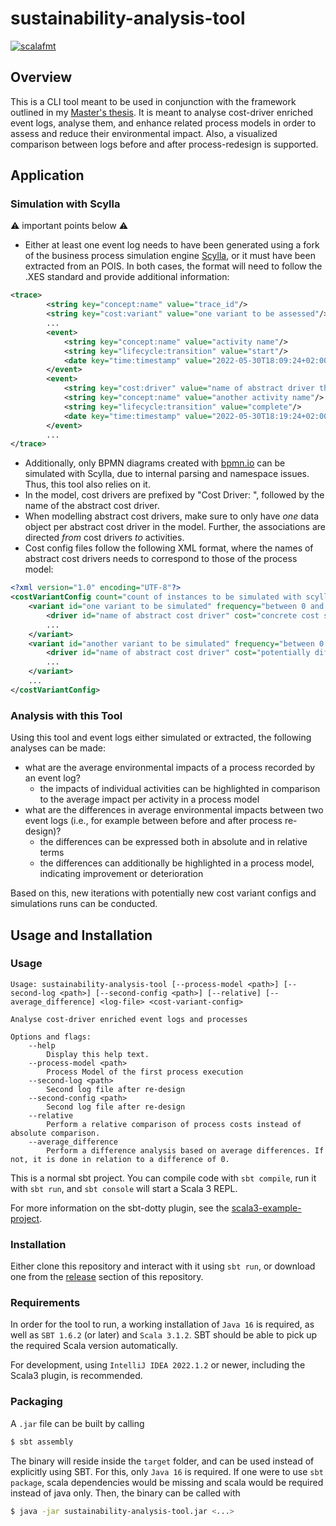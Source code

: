 # sustainability-analysis-tool

[![scalafmt](https://github.com/fyndalf/sustainability-analysis-tool/actions/workflows/scala-lint.yml/badge.svg)](https://github.com/fyndalf/sustainability-analysis-tool/actions/workflows/scala-lint.yml)


## Overview

This is a CLI tool meant to be used in conjunction with the framework outlined in my [Master's thesis](http://dx.doi.org/10.13140/RG.2.2.16323.27688).
It is meant to analyse cost-driver enriched event logs, analyse them, and enhance related process models in order to assess and reduce their environmental impact.
Also, a visualized comparison between logs before and after process-redesign is supported.

## Application

### Simulation with Scylla

⚠️ important points below ⚠️
- Either at least one event log needs to have been generated using a fork of the business process simulation engine [Scylla](https://github.com/fyndalf/scylla/tree/thesis-implementation), or it must have been extracted from an POIS. In both cases, the format will need to follow the .XES standard and provide additional information:

```xml
<trace>
    	<string key="concept:name" value="trace_id"/>
    	<string key="cost:variant" value="one variant to be assessed"/>
    	...
    	<event>
    		<string key="concept:name" value="activity name"/>
    		<string key="lifecycle:transition" value="start"/>
    		<date key="time:timestamp" value="2022-05-30T18:09:24+02:00"/>
    	</event>
    	<event>
    		<string key="cost:driver" value="name of abstract driver that is concretized in cost variant above"/>
    		<string key="concept:name" value="another activity name"/>
    		<string key="lifecycle:transition" value="complete"/>
    		<date key="time:timestamp" value="2022-05-30T18:19:24+02:00"/>
    	</event>
    	...
</trace>
```

- Additionally, only BPMN diagrams created with [bpmn.io](https://demo.bpmn.io) can be simulated with Scylla, due to internal parsing and namespace issues. Thus, this tool also relies on it.
- In the model, cost drivers are prefixed by "Cost Driver: ", followed by the name of the abstract cost driver.
- When modelling abstract cost drivers, make sure to only have *one* data object per abstract cost driver in the model. Further, the associations are directed _from_ cost drivers _to_ activities.
- Cost config files follow the following XML format, where the names of abstract cost drivers needs to correspond to those of the process model:

```xml
<?xml version="1.0" encoding="UTF-8"?>
<costVariantConfig count="count of instances to be simulated with scylla">
    <variant id="one variant to be simulated" frequency="between 0 and 1">
        <driver id="name of abstract cost driver" cost="concrete cost score, e.g. 0.0001"/>
        ...
    </variant>
    <variant id="another variant to be simulated" frequency="between 0 and 1">
        <driver id="name of abstract cost driver" cost="potentially different concrete cost score, e.g. 0.00099"/>
        ...
    </variant>
    ...
</costVariantConfig>
```

### Analysis with this Tool

Using this tool and event logs either simulated or extracted, the following analyses can be made:
- what are the average environmental impacts of a process recorded by an event log?
  - the impacts of individual activities can be highlighted in comparison to the average impact per activity in a process model
- what are the differences in average environmental impacts between two event logs (i.e., for example between before and after process re-design)?
  - the differences can be expressed both in absolute and in relative terms
  - the differences can additionally be highlighted in a process model, indicating improvement or deterioration

Based on this, new iterations with potentially new cost variant configs and simulations runs can be conducted.

## Usage and Installation

### Usage

```
Usage: sustainability-analysis-tool [--process-model <path>] [--second-log <path>] [--second-config <path>] [--relative] [--average_difference] <log-file> <cost-variant-config>

Analyse cost-driver enriched event logs and processes

Options and flags:
    --help
        Display this help text.
    --process-model <path>
        Process Model of the first process execution
    --second-log <path>
        Second log file after re-design
    --second-config <path>
        Second log file after re-design
    --relative
        Perform a relative comparison of process costs instead of absolute comparison.
    --average_difference
        Perform a difference analysis based on average differences. If not, it is done in relation to a difference of 0.
```

This is a normal sbt project. You can compile code with `sbt compile`, run it with `sbt run`, and `sbt console`
will start a Scala 3 REPL.

For more information on the sbt-dotty plugin, see the
[scala3-example-project](https://github.com/scala/scala3-example-project/blob/main/README.md).

### Installation

Either clone this repository and interact with it using `sbt run`, or download one from the
[release](https://github.com/fyndalf/sustainability-analysis-tool/releases) section of this repository.

### Requirements

In order for the tool to run, a working installation of `Java 16` is required, as well as `SBT 1.6.2` (or later)
and `Scala 3.1.2`. SBT should be able to pick up the required Scala version automatically.

For development, using `IntelliJ IDEA 2022.1.2` or newer, including the Scala3 plugin, is recommended.

### Packaging

A `.jar` file can be built by calling

```bash
$ sbt assembly
```

The binary will reside inside the `target` folder, and can be used instead of explicitly using SBT. For this,
only `Java 16` is required. If one were to use `sbt package`, scala dependencies would be missing and scala would be
required instead of java only. Then, the binary can be called with

```bash
$ java -jar sustainability-analysis-tool.jar <...>
```

